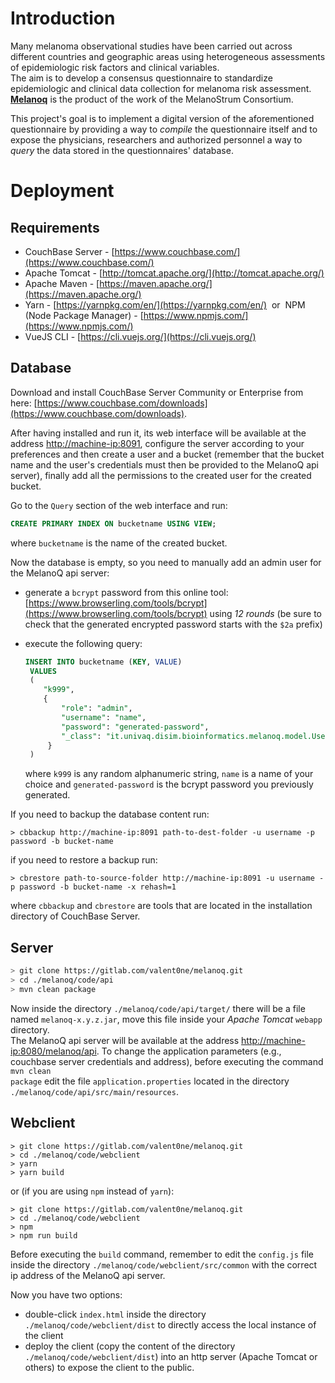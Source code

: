 # Introduction

Many melanoma observational studies have been carried out across different countries and geographic
areas using heterogeneous assessments of epidemiologic risk factors and clinical variables.  
The aim is to develop a consensus questionnaire to standardize epidemiologic and clinical data collection for melanoma risk
assessment.  
[**Melanoq**](https://www.ncbi.nlm.nih.gov/pubmed/30098061) is the product of the work of the MelanoStrum Consortium.

This project's goal is to implement a digital version of the aforementioned questionnaire by providing a way to *compile* the questionnaire itself and to expose the physicians, researchers and authorized personnel a way to *query* the data stored in the questionnaires' database.

# Deployment

## Requirements
- CouchBase Server - [https://www.couchbase.com/](https://www.couchbase.com/)
- Apache Tomcat - [http://tomcat.apache.org/](http://tomcat.apache.org/)
- Apache Maven - [https://maven.apache.org/](https://maven.apache.org/)
- Yarn - [https://yarnpkg.com/en/](https://yarnpkg.com/en/) &nbsp;or&nbsp; NPM (Node Package Manager) - [https://www.npmjs.com/](https://www.npmjs.com/)
- VueJS CLI - [https://cli.vuejs.org/](https://cli.vuejs.org/)


## Database

Download and install CouchBase Server Community or Enterprise from here: [https://www.couchbase.com/downloads](https://www.couchbase.com/downloads).

After having installed and run it, its web interface will be available at the address [http://machine-ip:8091](http://machine-ip:8091), configure the server according to your preferences and then create a user and a bucket (remember that the bucket name and the user's credentials must then be provided to the MelanoQ api server), finally add all the permissions to the created user for the created bucket.

Go to the <code>Query</code> section of the web interface and run:
```sql
CREATE PRIMARY INDEX ON bucketname USING VIEW;
```
where <code>bucketname</code> is the name of the created bucket.

Now the database is empty, so you need to manually add an admin user for the MelanoQ api server: 
- generate a <code>bcrypt</code> password from this online tool: [https://www.browserling.com/tools/bcrypt](https://www.browserling.com/tools/bcrypt) using *12 rounds* (be sure to check that the generated encrypted password starts with the <code>$2a</code> prefix)
- execute the following query:  
   ```sql
   INSERT INTO bucketname (KEY, VALUE) 
    VALUES 
    (
       "k999", 
       {
           "role": "admin", 
           "username": "name", 
           "password": "generated-password", 
           "_class": "it.univaq.disim.bioinformatics.melanoq.model.User"
        }
    )
    ```

   where <code>k999</code> is any random alphanumeric string, <code>name</code> is a name of your choice and <code>generated-password</code> is the bcrypt password you previously generated.


If you need to backup the database content run: 
```console
> cbbackup http://machine-ip:8091 path-to-dest-folder -u username -p password -b bucket-name
```
if you need to restore a backup run: 
```console
> cbrestore path-to-source-folder http://machine-ip:8091 -u username -p password -b bucket-name -x rehash=1
```

where <code>cbbackup</code> and <code>cbrestore</code> are tools that are located in the installation directory of CouchBase Server.


## Server

```sh
> git clone https://gitlab.com/valent0ne/melanoq.git 
> cd ./melanoq/code/api 
> mvn clean package
```


Now inside the directory <code>./melanoq/code/api/target/</code> there will be a file named <code>melanoq-x.y.z.jar</code>, move this file inside your *Apache Tomcat* <code>webapp</code> directory.  
The MelanoQ api server will be available at the address [http://machine-ip:8080/melanoq/api](http://machine-ip:8080/melanoq/api). To change the application parameters (e.g., couchbase server credentials and address), before executing the command <code> mvn clean package</code> edit the file <code>application.properties</code> located in the directory <code>./melanoq/code/api/src/main/resources</code>.


## Webclient

```console
> git clone https://gitlab.com/valent0ne/melanoq.git
> cd ./melanoq/code/webclient
> yarn
> yarn build
```

or (if you are using <code>npm</code> instead of <code>yarn</code>):

```console
> git clone https://gitlab.com/valent0ne/melanoq.git
> cd ./melanoq/code/webclient
> npm
> npm run build
```


Before executing the <code>build</code> command, remember to edit the <code>config.js</code> file inside the directory <code>./melanoq/code/webclient/src/common</code> with the correct ip address of the MelanoQ api server.


Now you have two options:
- double-click <code>index.html</code> inside the directory <code>./melanoq/code/webclient/dist</code> to directly access the local instance of the client
- deploy the client (copy the content of the directory <code>./melanoq/code/webclient/dist</code>) into an http server (Apache Tomcat or others) to expose the client to the public.
